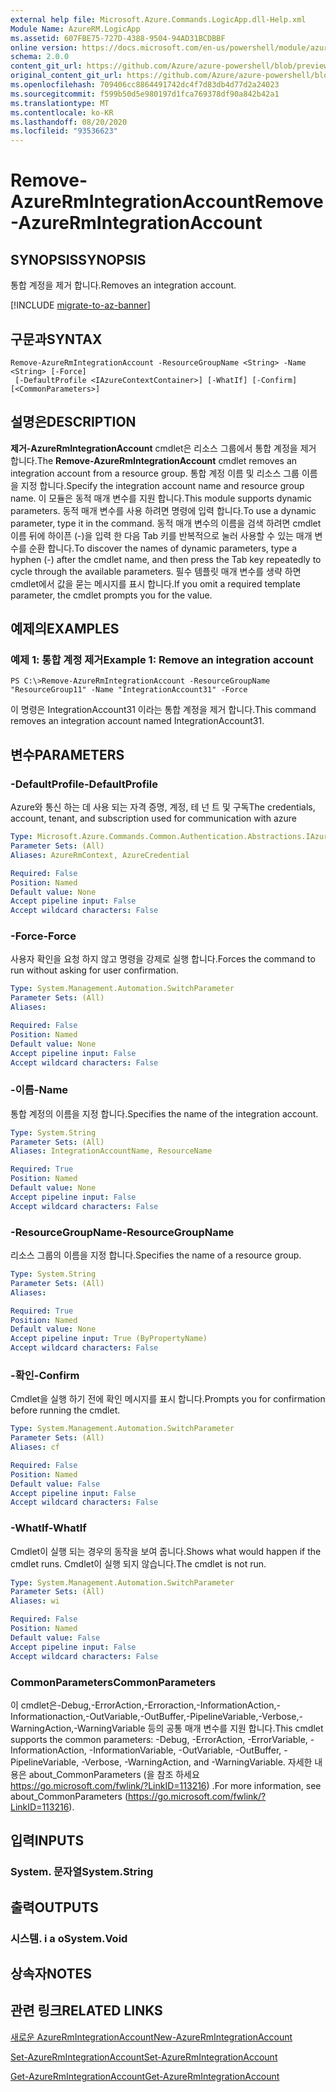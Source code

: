 ```yaml
---
external help file: Microsoft.Azure.Commands.LogicApp.dll-Help.xml
Module Name: AzureRM.LogicApp
ms.assetid: 607FBE75-727D-4388-9504-94AD31BCDBBF
online version: https://docs.microsoft.com/en-us/powershell/module/azurerm.logicapp/remove-azurermintegrationaccount
schema: 2.0.0
content_git_url: https://github.com/Azure/azure-powershell/blob/preview/src/ResourceManager/LogicApp/Commands.LogicApp/help/Remove-AzureRmIntegrationAccount.md
original_content_git_url: https://github.com/Azure/azure-powershell/blob/preview/src/ResourceManager/LogicApp/Commands.LogicApp/help/Remove-AzureRmIntegrationAccount.md
ms.openlocfilehash: 709406cc8864491742dc4f7d83db4d77d2a24023
ms.sourcegitcommit: f599b50d5e980197d1fca769378df90a842b42a1
ms.translationtype: MT
ms.contentlocale: ko-KR
ms.lasthandoff: 08/20/2020
ms.locfileid: "93536623"
---
```

# <span data-ttu-id="838c3-101">Remove-AzureRmIntegrationAccount</span><span class="sxs-lookup"><span data-stu-id="838c3-101">Remove-AzureRmIntegrationAccount</span></span>

## <span data-ttu-id="838c3-102">SYNOPSIS</span><span class="sxs-lookup"><span data-stu-id="838c3-102">SYNOPSIS</span></span>
<span data-ttu-id="838c3-103">통합 계정을 제거 합니다.</span><span class="sxs-lookup"><span data-stu-id="838c3-103">Removes an integration account.</span></span>

[!INCLUDE [migrate-to-az-banner](../../includes/migrate-to-az-banner.md)]

## <span data-ttu-id="838c3-104">구문과</span><span class="sxs-lookup"><span data-stu-id="838c3-104">SYNTAX</span></span>

```
Remove-AzureRmIntegrationAccount -ResourceGroupName <String> -Name <String> [-Force]
 [-DefaultProfile <IAzureContextContainer>] [-WhatIf] [-Confirm] [<CommonParameters>]
```

## <span data-ttu-id="838c3-105">설명은</span><span class="sxs-lookup"><span data-stu-id="838c3-105">DESCRIPTION</span></span>
<span data-ttu-id="838c3-106">**제거-AzureRmIntegrationAccount** cmdlet은 리소스 그룹에서 통합 계정을 제거 합니다.</span><span class="sxs-lookup"><span data-stu-id="838c3-106">The **Remove-AzureRmIntegrationAccount** cmdlet removes an integration account from a resource group.</span></span>
<span data-ttu-id="838c3-107">통합 계정 이름 및 리소스 그룹 이름을 지정 합니다.</span><span class="sxs-lookup"><span data-stu-id="838c3-107">Specify the integration account name and resource group name.</span></span>
<span data-ttu-id="838c3-108">이 모듈은 동적 매개 변수를 지원 합니다.</span><span class="sxs-lookup"><span data-stu-id="838c3-108">This module supports dynamic parameters.</span></span>
<span data-ttu-id="838c3-109">동적 매개 변수를 사용 하려면 명령에 입력 합니다.</span><span class="sxs-lookup"><span data-stu-id="838c3-109">To use a dynamic parameter, type it in the command.</span></span>
<span data-ttu-id="838c3-110">동적 매개 변수의 이름을 검색 하려면 cmdlet 이름 뒤에 하이픈 (-)을 입력 한 다음 Tab 키를 반복적으로 눌러 사용할 수 있는 매개 변수를 순환 합니다.</span><span class="sxs-lookup"><span data-stu-id="838c3-110">To discover the names of dynamic parameters, type a hyphen (-) after the cmdlet name, and then press the Tab key repeatedly to cycle through the available parameters.</span></span>
<span data-ttu-id="838c3-111">필수 템플릿 매개 변수를 생략 하면 cmdlet에서 값을 묻는 메시지를 표시 합니다.</span><span class="sxs-lookup"><span data-stu-id="838c3-111">If you omit a required template parameter, the cmdlet prompts you for the value.</span></span>

## <span data-ttu-id="838c3-112">예제의</span><span class="sxs-lookup"><span data-stu-id="838c3-112">EXAMPLES</span></span>

### <span data-ttu-id="838c3-113">예제 1: 통합 계정 제거</span><span class="sxs-lookup"><span data-stu-id="838c3-113">Example 1: Remove an integration account</span></span>
```
PS C:\>Remove-AzureRmIntegrationAccount -ResourceGroupName "ResourceGroup11" -Name "IntegrationAccount31" -Force
```

<span data-ttu-id="838c3-114">이 명령은 IntegrationAccount31 이라는 통합 계정을 제거 합니다.</span><span class="sxs-lookup"><span data-stu-id="838c3-114">This command removes an integration account named IntegrationAccount31.</span></span>

## <span data-ttu-id="838c3-115">변수</span><span class="sxs-lookup"><span data-stu-id="838c3-115">PARAMETERS</span></span>

### <span data-ttu-id="838c3-116">-DefaultProfile</span><span class="sxs-lookup"><span data-stu-id="838c3-116">-DefaultProfile</span></span>
<span data-ttu-id="838c3-117">Azure와 통신 하는 데 사용 되는 자격 증명, 계정, 테 넌 트 및 구독</span><span class="sxs-lookup"><span data-stu-id="838c3-117">The credentials, account, tenant, and subscription used for communication with azure</span></span>

```yaml
Type: Microsoft.Azure.Commands.Common.Authentication.Abstractions.IAzureContextContainer
Parameter Sets: (All)
Aliases: AzureRmContext, AzureCredential

Required: False
Position: Named
Default value: None
Accept pipeline input: False
Accept wildcard characters: False
```

### <span data-ttu-id="838c3-118">-Force</span><span class="sxs-lookup"><span data-stu-id="838c3-118">-Force</span></span>
<span data-ttu-id="838c3-119">사용자 확인을 요청 하지 않고 명령을 강제로 실행 합니다.</span><span class="sxs-lookup"><span data-stu-id="838c3-119">Forces the command to run without asking for user confirmation.</span></span>

```yaml
Type: System.Management.Automation.SwitchParameter
Parameter Sets: (All)
Aliases:

Required: False
Position: Named
Default value: None
Accept pipeline input: False
Accept wildcard characters: False
```

### <span data-ttu-id="838c3-120">-이름</span><span class="sxs-lookup"><span data-stu-id="838c3-120">-Name</span></span>
<span data-ttu-id="838c3-121">통합 계정의 이름을 지정 합니다.</span><span class="sxs-lookup"><span data-stu-id="838c3-121">Specifies the name of the integration account.</span></span>

```yaml
Type: System.String
Parameter Sets: (All)
Aliases: IntegrationAccountName, ResourceName

Required: True
Position: Named
Default value: None
Accept pipeline input: False
Accept wildcard characters: False
```

### <span data-ttu-id="838c3-122">-ResourceGroupName</span><span class="sxs-lookup"><span data-stu-id="838c3-122">-ResourceGroupName</span></span>
<span data-ttu-id="838c3-123">리소스 그룹의 이름을 지정 합니다.</span><span class="sxs-lookup"><span data-stu-id="838c3-123">Specifies the name of a resource group.</span></span>

```yaml
Type: System.String
Parameter Sets: (All)
Aliases:

Required: True
Position: Named
Default value: None
Accept pipeline input: True (ByPropertyName)
Accept wildcard characters: False
```

### <span data-ttu-id="838c3-124">-확인</span><span class="sxs-lookup"><span data-stu-id="838c3-124">-Confirm</span></span>
<span data-ttu-id="838c3-125">Cmdlet을 실행 하기 전에 확인 메시지를 표시 합니다.</span><span class="sxs-lookup"><span data-stu-id="838c3-125">Prompts you for confirmation before running the cmdlet.</span></span>

```yaml
Type: System.Management.Automation.SwitchParameter
Parameter Sets: (All)
Aliases: cf

Required: False
Position: Named
Default value: False
Accept pipeline input: False
Accept wildcard characters: False
```

### <span data-ttu-id="838c3-126">-WhatIf</span><span class="sxs-lookup"><span data-stu-id="838c3-126">-WhatIf</span></span>
<span data-ttu-id="838c3-127">Cmdlet이 실행 되는 경우의 동작을 보여 줍니다.</span><span class="sxs-lookup"><span data-stu-id="838c3-127">Shows what would happen if the cmdlet runs.</span></span>
<span data-ttu-id="838c3-128">Cmdlet이 실행 되지 않습니다.</span><span class="sxs-lookup"><span data-stu-id="838c3-128">The cmdlet is not run.</span></span>

```yaml
Type: System.Management.Automation.SwitchParameter
Parameter Sets: (All)
Aliases: wi

Required: False
Position: Named
Default value: False
Accept pipeline input: False
Accept wildcard characters: False
```

### <span data-ttu-id="838c3-129">CommonParameters</span><span class="sxs-lookup"><span data-stu-id="838c3-129">CommonParameters</span></span>
<span data-ttu-id="838c3-130">이 cmdlet은-Debug,-ErrorAction,-Erroraction,-InformationAction,-Informationaction,-OutVariable,-OutBuffer,-PipelineVariable,-Verbose,-WarningAction,-WarningVariable 등의 공통 매개 변수를 지원 합니다.</span><span class="sxs-lookup"><span data-stu-id="838c3-130">This cmdlet supports the common parameters: -Debug, -ErrorAction, -ErrorVariable, -InformationAction, -InformationVariable, -OutVariable, -OutBuffer, -PipelineVariable, -Verbose, -WarningAction, and -WarningVariable.</span></span> <span data-ttu-id="838c3-131">자세한 내용은 about_CommonParameters (을 참조 하세요 https://go.microsoft.com/fwlink/?LinkID=113216) .</span><span class="sxs-lookup"><span data-stu-id="838c3-131">For more information, see about_CommonParameters (https://go.microsoft.com/fwlink/?LinkID=113216).</span></span>

## <span data-ttu-id="838c3-132">입력</span><span class="sxs-lookup"><span data-stu-id="838c3-132">INPUTS</span></span>

### <span data-ttu-id="838c3-133">System. 문자열</span><span class="sxs-lookup"><span data-stu-id="838c3-133">System.String</span></span>

## <span data-ttu-id="838c3-134">출력</span><span class="sxs-lookup"><span data-stu-id="838c3-134">OUTPUTS</span></span>

### <span data-ttu-id="838c3-135">시스템. i a o</span><span class="sxs-lookup"><span data-stu-id="838c3-135">System.Void</span></span>

## <span data-ttu-id="838c3-136">상속자</span><span class="sxs-lookup"><span data-stu-id="838c3-136">NOTES</span></span>

## <span data-ttu-id="838c3-137">관련 링크</span><span class="sxs-lookup"><span data-stu-id="838c3-137">RELATED LINKS</span></span>

[<span data-ttu-id="838c3-138">새로운 AzureRmIntegrationAccount</span><span class="sxs-lookup"><span data-stu-id="838c3-138">New-AzureRmIntegrationAccount</span></span>](./New-AzureRmIntegrationAccount.md)

[<span data-ttu-id="838c3-139">Set-AzureRmIntegrationAccount</span><span class="sxs-lookup"><span data-stu-id="838c3-139">Set-AzureRmIntegrationAccount</span></span>](./Set-AzureRmIntegrationAccount.md)

[<span data-ttu-id="838c3-140">Get-AzureRmIntegrationAccount</span><span class="sxs-lookup"><span data-stu-id="838c3-140">Get-AzureRmIntegrationAccount</span></span>](./Get-AzureRmIntegrationAccount.md)


